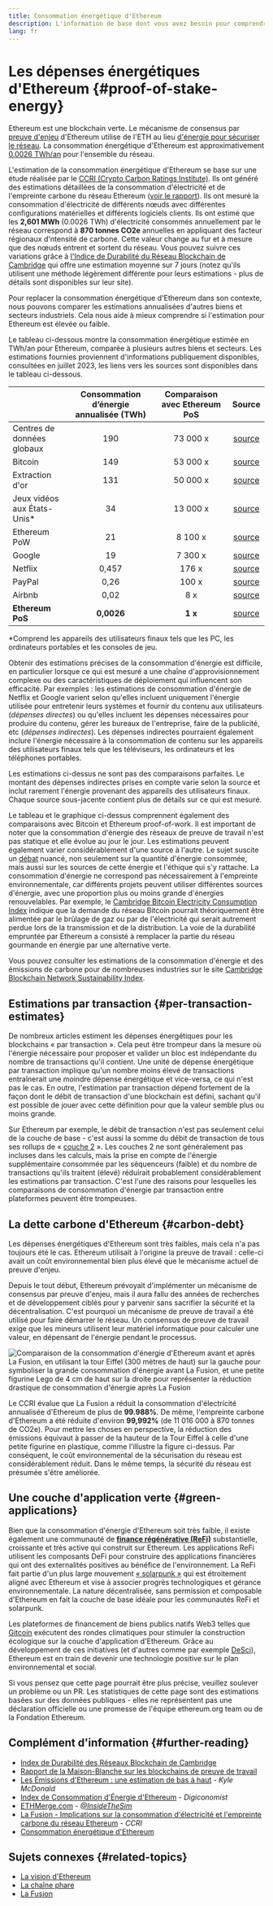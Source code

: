 ```yaml
---
title: Consommation énergétique d'Ethereum
description: L'information de base dont vous avez besoin pour comprendre la consommation énergétique d'Ethereum.
lang: fr
---
```


# Les dépenses énergétiques d'Ethereum {#proof-of-stake-energy}

Ethereum est une blockchain verte. Le mécanisme de consensus par [preuve d'enjeu](/developers/docs/consensus-mechanisms/pos) d'Ethereum utilise de l'ETH au lieu [d'énergie pour sécuriser le réseau](/developers/docs/consensus-mechanisms/pow). La consommation énergétique d'Ethereum est approximativement [0.0026 TWh/an](https://carbon-ratings.com/eth-report-2022) pour l'ensemble du réseau.

L'estimation de la consommation énergétique d'Ethereum se base sur une étude réalisée par le [CCRI (Crypto Carbon Ratings Institute)](https://carbon-ratings.com). Ils ont généré des estimations détaillées de la consommation d'électricité et de l'empreinte carbone du réseau Ethereum ([voir le rapport](https://carbon-ratings.com/eth-report-2022)). Ils ont mesuré la consommation d'électricité de différents nœuds avec différentes configurations matérielles et différents logiciels clients. Ils ont estimé que les **2,601 MWh** (0.0026 TWh) d'électricité consommés annuellement par le réseau correspond à **870 tonnes CO2e** annuelles en appliquant des facteur régionaux d'ntensité de carbone. Cette valeur change au fur et à mesure que des nœuds entrent et sortent du réseau. Vous pouvez suivre ces variations grâce à [l'Indice de Durabilité du Réseau Blockchain de Cambridge](https://ccaf.io/cbnsi/ethereum) qui offre une estimation moyenne sur 7 jours (notez qu'ils utilisent une méthode légèrement différente pour leurs estimations - plus de détails sont disponibles sur leur site).

Pour replacer la consommation énergétique d'Ethereum dans son contexte, nous pouvons comparer les estimations annualisées d'autres biens et secteurs industriels. Cela nous aide à mieux comprendre si l'estimation pour Ethereum est élevée ou faible.

<EnergyConsumptionChart />

Le tableau ci-dessous montre la consommation énergétique estimée en TWh/an pour Ethereum, comparée à plusieurs autres biens et secteurs. Les estimations fournies proviennent d'informations publiquement disponibles, consultées en juillet 2023, les liens vers les sources sont disponibles dans le tableau ci-dessous.

|                                | Consommation d’énergie annualisée (TWh) | Comparaison avec Ethereum PoS |                                                                                      Source                                                                                       |
|:------------------------------ |:---------------------------------------:|:-----------------------------:|:---------------------------------------------------------------------------------------------------------------------------------------------------------------------------------:|
| Centres de données globaux     |                   190                   |           73 000 x            |                                    [source](https://www.iea.org/commentaries/data-centres-and-energy-from-global-headlines-to-local-headaches)                                    |
| Bitcoin                        |                   149                   |           53 000 x            |                                                                 [source](https://ccaf.io/cbnsi/cbeci/comparisons)                                                                 |
| Extraction d'or                |                   131                   |           50 000 x            |                                                                 [source](https://ccaf.io/cbnsi/cbeci/comparisons)                                                                 |
| Jeux vidéos aux États-Unis\* |                   34                    |           13 000 x            |                 [source](https://www.researchgate.net/publication/336909520_Toward_Greener_Gaming_Estimating_National_Energy_Use_and_Energy_Efficiency_Potential)                 |
| Ethereum PoW                   |                   21                    |            8 100 x            |                                                                    [source](https://ccaf.io/cbnsi/ethereum/1)                                                                     |
| Google                         |                   19                    |            7 300 x            |                                           [source](https://www.gstatic.com/gumdrop/sustainability/google-2022-environmental-report.pdf)                                           |
| Netflix                        |                  0,457                  |             176 x             | [source](https://assets.ctfassets.net/4cd45et68cgf/7B2bKCqkXDfHLadrjrNWD8/e44583e5b288bdf61e8bf3d7f8562884/2021_US_EN_Netflix_EnvironmentalSocialGovernanceReport-2021_Final.pdf) |
| PayPal                         |                  0,26                   |             100 x             |                                  [source](https://s202.q4cdn.com/805890769/files/doc_downloads/global-impact/CDP_Climate_Change_PayPal-(1).pdf)                                   |
| Airbnb                         |                  0,02                   |              8 x              |                               [source](https://s26.q4cdn.com/656283129/files/doc_downloads/governance_doc_updated/Airbnb-ESG-Factsheet-(Final).pdf)                               |
| **Ethereum PoS**               |               **0,0026**                |            **1 x**            |                                                               [source](https://carbon-ratings.com/eth-report-2022)                                                                |

\*Comprend les appareils des utilisateurs finaux tels que les PC, les ordinateurs portables et les consoles de jeu.

Obtenir des estimations précises de la consommation d'énergie est difficile, en particulier lorsque ce qui est mesuré a une chaîne d'approvisionnement complexe ou des caractéristiques de déploiement qui influencent son efficacité. Par exemples : les estimations de consommation d'énergie de Netflix et Google varient selon qu'elles incluent uniquement l'énergie utilisée pour entretenir leurs systèmes et fournir du contenu aux utilisateurs (_dépenses directes_) ou qu'elles incluent les dépenses nécessaires pour produire du contenu, gérer les bureaux de l'entreprise, faire de la publicité, etc (_dépenses indirectes_). Les dépenses indirectes pourraient également inclure l'énergie nécessaire à la consommation de contenu sur les appareils des utilisateurs finaux tels que les téléviseurs, les ordinateurs et les téléphones portables.

Les estimations ci-dessus ne sont pas des comparaisons parfaites. Le montant des dépenses indirectes prises en compte varie selon la source et inclut rarement l'énergie provenant des appareils des utilisateurs finaux. Chaque source sous-jacente contient plus de détails sur ce qui est mesuré.

Le tableau et le graphique ci-dessus comprennent également des comparaisons avec Bitcoin et Ethereum proof-of-work. Il est important de noter que la consommation d'énergie des réseaux de preuve de travail n'est pas statique et elle évolue au jour le jour. Les estimations peuvent également varier considérablement d'une source à l'autre. Le sujet suscite un [débat](https://www.coindesk.com/business/2020/05/19/the-last-word-on-bitcoins-energy-consumption/) nuancé, non seulement sur la quantité d'énergie consommée, mais aussi sur les sources de cette énergie et l'éthique qui s'y rattache. La consommation d'énergie ne correspond pas nécessairement à l'empreinte environnementale, car différents projets peuvent utiliser différentes sources d'énergie, avec une proportion plus ou moins grande d'énergies renouvelables. Par exemple, le [Cambridge Bitcoin Electricity Consumption Index](https://ccaf.io/cbnsi/cbeci/comparisons) indique que la demande du réseau Bitcoin pourrait théoriquement être alimentée par le brûlage de gaz ou par de l'électricité qui serait autrement perdue lors de la transmission et de la distribution. La voie de la durabilité empruntée par Ethereum a consisté à remplacer la partie du réseau gourmande en énergie par une alternative verte.

Vous pouvez consulter les estimations de la consommation d'énergie et des émissions de carbone pour de nombreuses industries sur le site [Cambridge Blockchain Network Sustainability Index](https://ccaf.io/cbnsi/ethereum).

## Estimations par transaction {#per-transaction-estimates}

De nombreux articles estiment les dépenses énergétiques pour les blockchains « par transaction ». Cela peut être trompeur dans la mesure où l'énergie nécessaire pour proposer et valider un bloc est indépendante du nombre de transactions qu'il contient. Une unité de dépense énergétique par transaction implique qu'un nombre moins élevé de transactions entraînerait une moindre dépense énergétique et vice-versa, ce qui n'est pas le cas. En outre, l'estimation par transaction dépend fortement de la façon dont le débit de transaction d'une blockchain est défini, sachant qu'il est possible de jouer avec cette définition pour que la valeur semble plus ou moins grande.

Sur Ethereum par exemple, le débit de transaction n'est pas seulement celui de la couche de base - c'est aussi la somme du débit de transaction de tous ses rollups de « [couche 2](/layer-2/) ». Les couches 2 ne sont généralement pas incluses dans les calculs, mais la prise en compte de l'énergie supplémentaire consommée par les séquenceurs (faible) et du nombre de transactions qu'ils traitent (élevé) réduirait probablement considérablement les estimations par transaction. C'est l'une des raisons pour lesquelles les comparaisons de consommation d'énergie par transaction entre plateformes peuvent être trompeuses.

## La dette carbone d'Ethereum {#carbon-debt}

Les dépenses énergétiques d'Ethereum sont très faibles, mais cela n'a pas toujours été le cas. Ethereum utilisait à l'origine la preuve de travail : celle-ci avait un coût environnemental bien plus élevé que le mécanisme actuel de preuve d'enjeu.

Depuis le tout début, Ethereum prévoyait d'implémenter un mécanisme de consensus par preuve d'enjeu, mais il aura fallu des années de recherches et de développement ciblés pour y parvenir sans sacrifier la sécurité et la décentralisation. C'est pourquoi un mécanisme de preuve de travail a été utilisé pour faire démarrer le réseau. Un consensus de preuve de travail exige que les mineurs utilisent leur matériel informatique pour calculer une valeur, en dépensant de l'énergie pendant le processus.

![Comparaison de la consommation d'énergie d'Ethereum avant et après La Fusion, en utilisant la tour Eiffel (300 mètres de haut) sur la gauche pour symboliser la grande consommation d'énergie avant La Fusion, et une petite figurine Lego de 4 cm de haut sur la droite pour représenter la réduction drastique de consommation d'énergie après La Fusion](energy_consumption_pre_post_merge.png)

Le CCRI évalue que La Fusion a réduit la consommation d'électricité annualisée d'Ethereum de plus de **99.988%**. De même, l'empreinte carbone d'Ethereum a été réduite d'environ **99,992%** (de 11 016 000 à 870 tonnes de CO2e). Pour mettre les choses en perspective, la réduction des émissions équivaut à passer de la hauteur de la Tour Eiffel à celle d'une petite figurine en plastique, comme l'illustre la figure ci-dessus. Par conséquent, le coût environnemental de la sécurisation du réseau est considérablement réduit. Dans le même temps, la sécurité du réseau est présumée s'être améliorée.

## Une couche d'application verte {#green-applications}

Bien que la consommation d'énergie d'Ethereum soit très faible, il existe également une communauté de [**finance régénérative (ReFi)**](/refi/) substantielle, croissante et très active qui construit sur Ethereum. Les applications ReFi utilisent les composants DeFi pour construire des applications financières qui ont des externalités positives au bénéfice de l'environnement. La ReFi fait partie d'un plus large mouvement [« solarpunk »](https://en.wikipedia.org/wiki/Solarpunk) qui est étroitement aligné avec Ethereum et vise à associer progrès technologiques et gérance environnementale. La nature décentralisée, sans permission et composable d'Ethereum en fait la couche de base idéale pour les communautés ReFi et solarpunk.

Les plateformes de financement de biens publics natifs Web3 telles que [Gitcoin](https://gitcoin.co) exécutent des rondes climatiques pour stimuler la construction écologique sur la couche d'application d'Ethereum. Grâce au développement de ces initiatives (et d'autres comme par exemple [DeSci](/desci/)), Ethereum est en train de devenir une technologie positive sur le plan environnemental et social.

<Alert variant="update">
<AlertEmoji text=":evergreen_tree:" />
<AlertContent>
<AlertDescription>
  Si vous pensez que cette page pourrait être plus précise, veuillez soulever un problème ou un PR. Les statistiques de cette page sont des estimations basées sur des données publiques - elles ne représentent pas une déclaration officielle ou une promesse de l'équipe ethereum.org team ou de la Fondation Ethereum.
</AlertDescription>
</AlertContent>
</Alert>

## Complément d'information {#further-reading}

- [Index de Durabilité des Réseaux Blockchain de Cambridge](https://ccaf.io/cbnsi/ethereum)
- [Rapport de la Maison-Blanche sur les blockchains de preuve de travail](https://www.whitehouse.gov/wp-content/uploads/2022/09/09-2022-Crypto-Assets-and-Climate-Report.pdf)
- [Les Émissions d'Ethereum : une estimation de bas à haut](https://kylemcdonald.github.io/ethereum-emissions/) - _Kyle McDonald_
- [Index de Consommation d'Énergie d'Ethereum](https://digiconomist.net/ethereum-energy-consumption/) - _Digiconomist_
- [ETHMerge.com](https://ethmerge.com/) - _[@InsideTheSim](https://twitter.com/InsideTheSim)_
- [La Fusion - Implications sur la consommation d'électricité et l'empreinte carbone du réseau Ethereum](https://carbon-ratings.com/eth-report-2022) - _CCRI_
- [Consommation énergétique d'Ethereum](https://mirror.xyz/jmcook.eth/ODpCLtO4Kq7SCVFbU4He8o8kXs418ZZDTj0lpYlZkR8)

## Sujets connexes {#related-topics}

- [La vision d'Ethereum](/roadmap/vision/)
- [La chaîne phare](/roadmap/beacon-chain)
- [La Fusion](/roadmap/merge/)
